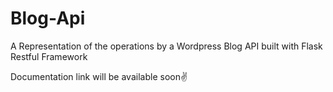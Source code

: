# Blog-Api
A Representation of the operations by a Wordpress Blog API built with Flask Restful Framework

Documentation link will be available soon✌️
